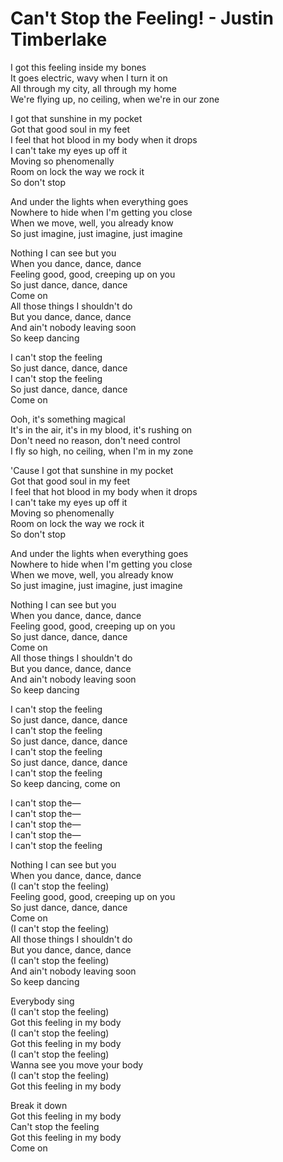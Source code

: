 # Can't Stop the Feeling! - Justin Timberlake

I got this feeling inside my bones\
It goes electric, wavy when I turn it on\
All through my city, all through my home\
We're flying up, no ceiling, when we're in our zone

I got that sunshine in my pocket\
Got that good soul in my feet\
I feel that hot blood in my body when it drops\
I can't take my eyes up off it\
Moving so phenomenally\
Room on lock the way we rock it\
So don't stop

And under the lights when everything goes\
Nowhere to hide when I'm getting you close\
When we move, well, you already know\
So just imagine, just imagine, just imagine

Nothing I can see but you\
When you dance, dance, dance\
Feeling good, good, creeping up on you\
So just dance, dance, dance\
Come on\
All those things I shouldn't do\
But you dance, dance, dance\
And ain't nobody leaving soon\
So keep dancing

I can't stop the feeling\
So just dance, dance, dance\
I can't stop the feeling\
So just dance, dance, dance\
Come on

Ooh, it's something magical\
It's in the air, it's in my blood, it's rushing on\
Don't need no reason, don't need control\
I fly so high, no ceiling, when I'm in my zone

'Cause I got that sunshine in my pocket\
Got that good soul in my feet\
I feel that hot blood in my body when it drops\
I can't take my eyes up off it\
Moving so phenomenally\
Room on lock the way we rock it\
So don't stop

And under the lights when everything goes\
Nowhere to hide when I'm getting you close\
When we move, well, you already know\
So just imagine, just imagine, just imagine

Nothing I can see but you\
When you dance, dance, dance\
Feeling good, good, creeping up on you\
So just dance, dance, dance\
Come on\
All those things I shouldn't do\
But you dance, dance, dance\
And ain't nobody leaving soon\
So keep dancing

I can't stop the feeling\
So just dance, dance, dance\
I can't stop the feeling\
So just dance, dance, dance\
I can't stop the feeling\
So just dance, dance, dance\
I can't stop the feeling\
So keep dancing, come on

I can't stop the—\
I can't stop the—\
I can't stop the—\
I can't stop the—\
I can't stop the feeling

Nothing I can see but you\
When you dance, dance, dance\
(I can't stop the feeling)\
Feeling good, good, creeping up on you\
So just dance, dance, dance\
Come on\
(I can't stop the feeling)\
All those things I shouldn't do\
But you dance, dance, dance\
(I can't stop the feeling)\
And ain't nobody leaving soon\
So keep dancing

Everybody sing\
(I can't stop the feeling)\
Got this feeling in my body\
(I can't stop the feeling)\
Got this feeling in my body\
(I can't stop the feeling)\
Wanna see you move your body\
(I can't stop the feeling)\
Got this feeling in my body

Break it down\
Got this feeling in my body\
Can't stop the feeling\
Got this feeling in my body\
Come on